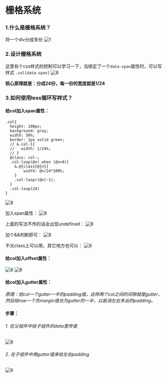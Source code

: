 # 栅格系统

### 1.什么是栅格系统？
将一个div分成多份
![1](./1.png)

### 2.设计栅格系统

这里有个css样式的控制可以学习一下，当绑定了一个`data-span`属性时，可以写样式 `.col[data-span]`
![8](./9.png)

**核心原理就是：分成24份，每一份的宽度就是1/24**

### 3.如何使用less循环写样式？

#### 给col加入span属性：
```
.col{
  height: 100px;
  background: gray;
  width: 50%;
  border: 1px solid green;
  // &.col-1{
  //   width: 1/24%;
  // }
  @class: col-;
  .col-loop(@n) when (@n>0){
    &.@{class}@{n}{
        width: @n/24*100%;
    }
    .col-loop((@n)-1);
  }
  .col-loop(24)
}
```

![8](./10.png)

加入span属性：
![8](./11.png)

上面的写法不传的话会出现undefined：
![8](./12.png)

加个&&判断即可：
![8](./13.png)

不光class上可以用，其它地方也可以：
![8](./变量&&占位法.png)

#### 给col加入offset属性：
![8](./15.png)
![8](./14.png)


#### 给col加入gutter属性：

*原理：给col一个gutter一半的padding值，这样两个col之间的间隙就是gutter，然后给row一个负margin值也为gutter的一半，以抵消左右多出的padding。*


#### 步骤：
###### 1. 在父组件中给子组件的data里传值
![8](./18.png)

###### 2. 在子组件中用gutter值来给左右padding

![8](./19.png)





